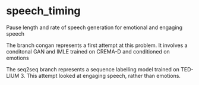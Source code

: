 # speech_timing
Pause length and rate of speech generation for emotional and engaging speech

The branch congan represents a first attempt at this problem. It involves a conditonal GAN and IMLE trained on
CREMA-D and conditioned on emotions

The seq2seq branch represents a sequence labelling model trained on TED-LIUM 3. This attempt looked at
engaging speech, rather than emotions.


